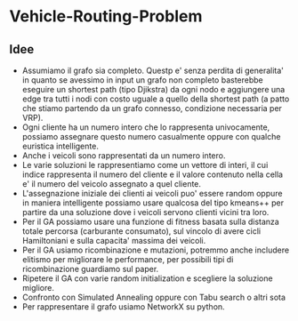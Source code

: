 # Vehicle-Routing-Problem

## Idee
- Assumiamo il grafo sia completo. Questp e' senza perdita di generalita' in quanto se avessimo in input un grafo non completo basterebbe eseguire un shortest path (tipo Djikstra) da ogni nodo e aggiungere una edge tra tutti i nodi con costo uguale a quello della shortest path (a patto che stiamo partendo da un grafo connesso, condizione necessaria per VRP).
- Ogni cliente ha un numero intero che lo rappresenta univocamente, possiamo assegnare questo numero casualmente oppure con qualche euristica intelligente.
- Anche i veicoli sono rappresentati da un numero intero.
- Le varie soluzioni le rappresentiamo come un vettore di interi, il cui indice rappresenta il numero del cliente e il valore contenuto nella cella e' il numero del veicolo assegnato a quel cliente.
- L'assegnazione iniziale dei clienti ai veicoli puo' essere random oppure in maniera intelligente possiamo usare qualcosa del tipo kmeans++ per partire da una soluzione dove i veicoli servono clienti vicini tra loro.
- Per il GA possiamo usare una funzione di fitness basata sulla distanza totale percorsa (carburante consumato), sul vincolo di avere cicli Hamiltoniani e sulla capacita' massima dei veicoli.
- Per il GA usiamo ricombinazione e mutazioni, potremmo anche includere elitismo per migliorare le performance, per possibili tipi di ricombinazione guardiamo sul paper.
- Ripetere il GA con varie random initialization e scegliere la soluzione migliore.
- Confronto con Simulated Annealing oppure con Tabu search o altri sota
- Per rappresentare il grafo usiamo NetworkX su python.

